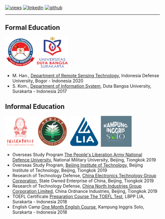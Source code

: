   [![views](https://hits.seeyoufarm.com/api/count/incr/badge.svg?url=https%3A%2F%2Fgithub.com%2Fhoward-haowen%2Fhoward-haowen.github.io&count_bg=%2367E805&title_bg=%23555555&icon=grav.svg&icon_color=%2367E805&title=Visitors&edge_flat=false)](https://hits.seeyoufarm.com) [![linkedin](https://img.shields.io/badge/View-My_LinkedIn-0A66C2?style=flat&logo=linkedin&logoColor=white)](https://www.linkedin.com/in/fifing/) [![github](https://img.shields.io/badge/View_My_GitHub-181717?style=flat-square&logo=github&logoColor=white)](https://github.com/fifing3/)  

---
## Formal Education 

<img width="100" height="100" src="https://github.com/fifing3/fifing3.github.io/raw/master/images/unhan.png">
<img width="100" height="100" src="https://github.com/fifing3/fifing3.github.io/raw/master/images/udb.png">

- M. Han., [Department of Remote Sensing Technology](https://www.idu.ac.id/), Indonesia Defense University, Bogor - Indonesia 2020
- S. Kom., [Department of Information System](https://udb.ac.id/), Duta Bangsa University, Surakarta - Indonesia 2017

## Informal Education 

<img width="100" height="100" src="https://github.com/fifing3/fifing3.github.io/raw/master/images/pla.png">
<img width="100" height="100" src="https://github.com/fifing3/fifing3.github.io/raw/master/images/bit.png">
<img width="100" height="100" src="https://github.com/fifing3/fifing3.github.io/raw/master/images/lia.png">
<img width="100" height="100" src="https://github.com/fifing3/fifing3.github.io/raw/master/images/inggris.png">


- Overseas Study Program  [The People's Liberation Army National Defence University](https://www.ndu.edu/), National Military University, Beijing, Tiongkok 2019
- Overseas Study Program, [Beijing Institute of Technology](https://english.bit.edu.cn/), Beijing Institute of Technology, Beijing, Tiongkok 2019
- Research of Technology Defense, [China Electronics Technology Group Corporation](http://en.cetc.com.cn/), State Owned Enterprise of China, Beijing, Tiongkok 2019
- Research of Technology Defense, [China North Industries Group Corporation Limited](http://en.norinco.cn/), China Ordnance Industries, Beijing, Tiongkok 2019
- TOEFL Certificate [Preparation Course The TOEFL Test](https://www.lia.co.id/), LBPP LIA, Surakarta - Indonesia 2018
- English Camp [One Month English Course](https://kampunginggrissolo.com/), Kampung Inggris Solo, Surakarta - Indonesia 2018
